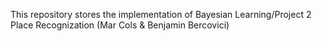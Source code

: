 This repository stores the implementation of Bayesian Learning/Project 2 Place Recognization (Mar Cols & Benjamin Bercovici)
